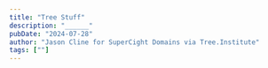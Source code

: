 ```yaml
---
title: "Tree Stuff"
description: "______"
pubDate: "2024-07-28"
author: "Jason Cline for SuperCight Domains via Tree.Institute"
tags: [""]
---
```


